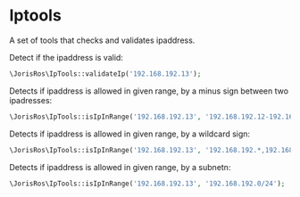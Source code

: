 # Iptools
A set of tools that checks and validates ipaddress.

Detect if the ipaddress is valid:
```php
\JorisRos\IpTools::validateIp('192.168.192.13');
```

Detects if ipaddress is allowed in given range, by a minus sign between two ipadresses:
```php
\JorisRos\IpTools::isIpInRange('192.168.192.13', '192.168.192.12-192.168.192.14');
```

Detects if ipaddress is allowed in given range, by a wildcard sign:
```php
\JorisRos\IpTools::isIpInRange('192.168.192.13', '192.168.192.*,192.168.192.*');
```

Detects if ipaddress is allowed in given range, by a subnetn:
```php
\JorisRos\IpTools::isIpInRange('192.168.192.13', '192.168.192.0/24');
```
